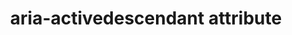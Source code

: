 ---
{
  "title": "aria-activedescendant attribute",
  "description": "Identifies the currently active element when DOM focus is on a composite widget, textbox, group, or application.",
  "category": "aria",
  "keywords": "aria-activedescendant attribute",
  "last_test_date": "2020-03-25",
  "test_results_url": "https://a11ysupport.io/tech/aria/aria-activedescendant_attribute",
  "test_url": "https://a11ysupport.io/tech/aria/aria-activedescendant_attribute",
  "notes_by_num": {
    "1": "Didn't convey the referenced element as active"
  },
  "stats": {
    "jaws": {
      "chrome": {
        "80-86": "y"
      },
      "ie": {
        "11": "y"
      },
      "firefox": {
        "74-82": "y"
      }
    },
    "narrator": {
      "edge": {
        "44-86": "a #1"
      }
    },
    "nvda": {
      "chrome": {
        "80-86": "y"
      },
      "firefox": {
        "74-82": "y"
      }
    },
    "talkback": {
      "and_chr": {
        "80-86": "y"
      }
    },
    "vo_ios": {
      "ios_saf": {
        "13.4-14.2": "y"
      }
    },
    "vo_macos": {
      "safari": {
        "13.1-14.0": "y"
      }
    },
    "orca": {
      "firefox": {
        "74-82": "y"
      }
    },
    "dragon_win": {
      "chrome": {
        "80-87": "y"
      }
    },
    "va_and": {
      "and_chr": {
        "80-87": "y"
      }
    },
    "vc_macos": {
      "safari": {
        "13.0.5-14.0.1": "y"
      }
    },
    "vc_ios": {
      "ios_saf": {
        "13.3.1-14.2": "y"
      }
    },
    "wsr": {
      "chrome": {
        "80-87": "y"
      }
    }
  },
  "links": {
    "ARIA spec for aria-activedescendant": "https://www.w3.org/TR/wai-aria-1.1/#aria-activedescendant"
  }
}
---